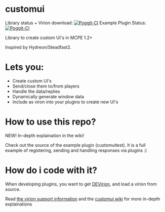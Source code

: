 # customui
Library status + Virion download: [![Poggit-CI](https://poggit.pmmp.io/ci.badge/thebigsmileXD/customui/customui)](https://poggit.pmmp.io/ci/thebigsmileXD/customui/customui)
Example Plugin Status: [![Poggit-CI](https://poggit.pmmp.io/ci.badge/thebigsmileXD/customui/customuitest)](https://poggit.pmmp.io/ci/thebigsmileXD/customui/customuitest)

Library to create custom UI's in MCPE 1.2+

Inspired by Hydreon/Steadfast2.
# Lets you:
- Create custom UI's
- Send/close them to/from players
- Handle the data/replies
- Dynamically generate window data
- Include as viron into your plugins to create new UI's

# How to use this repo?
NEW! In-depth explaination in the wiki!

Check out the source of the example plugin (customuitest). It is a full example of registering, sending and handling responses via plugins :)

# How do i code with it?
When developing plugins, you want to get [DEVirion](https://github.com/poggit/devirion), and load a virion from source.

Read [the virion support information](https://github.com/poggit/support) and the [customui wiki](https://github.com/thebigsmilexd/customui/wiki) for more in-depth explainations
